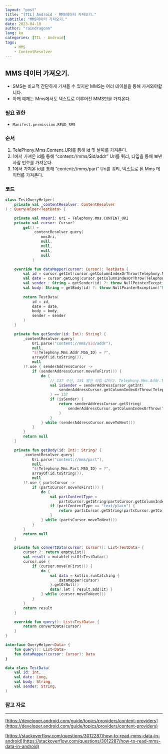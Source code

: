 ```yaml
---
layout: "post"
title: "[TIL] Android - MMS데이터 가져오기."
subtitle: "MMS데이터 가져오기."
date: 2023-04-10
author: "raindragonn"
lang: ko
categories: [TIL - Android]
tags:
    - MMS
    - ContentResolver
---
```


## MMS 데이터 가져오기.

- SMS는 비교적 간단하게 가져올 수 있지만 MMS는 여러 테이블을 통해 가져와야합니다.
- 아래 예제는 Mms에서도 텍스트로 이루어진 MMS만을 가져온다.

### 필요 권한

- `Manifest.permission.READ_SMS`

### 순서

1. TelePhony.Mms.Content_URI를 통해 id 및 날짜를 가져온다.
2. 1에서 가져온 id를 통해 “content://mms/$id/addr” Uri를 쿼리, 타입을 통해 보낸사람 번호를 가져온다.
3. 1에서 가져온 id를 통해 “content://mms/part” Uri를 쿼리, 텍스트로 된 Mms 데이터를 가져온다.

### 코드

```kotlin
class TestQueryHelper(
    private val _contentResolver: ContentResolver
) : QueryHelper<TestData> {

    private val mmsUri: Uri = Telephony.Mms.CONTENT_URI
    private val cursor: Cursor?
        get() =
            _contentResolver.query(
                mmsUri,
                null,
                null,
                null,
                null
            )

    override fun dataMapper(cursor: Cursor): TestData {
        val id = cursor.getInt(cursor.getColumnIndexOrThrow(Telephony.Mms._ID))
        val date = cursor.getLong(cursor.getColumnIndexOrThrow(Telephony.Mms.DATE)) * 1000
        val sender : String = getSender(id) ?: throw NullPointerException("NotFound Sender For Mms")
        val body: String = getBody(id) ?: throw NullPointerException("NotFound Body by Mms")
        
        return TestData(
            id = id,
            date = date,
            body = body,
            sender = sender
        )
    }

    private fun getSender(id: Int): String? {
        _contentResolver.query(
            Uri.parse("content://mms/$id/addr"),
            null,
            "${Telephony.Mms.Addr.MSG_ID} = ?",
            arrayOf(id.toString()),
            null
        )?.use { senderAddressCursor ->
            if (senderAddressCursor.moveToFirst()) {
                do {
                    // 137 수신, 151 발신 타입 값이다. Telephony.Mms.Addr.Type 의 주석 참고.
                    val isSender = senderAddressCursor.getInt(
                        senderAddressCursor.getColumnIndexOrThrow(Telephony.Mms.Addr.TYPE)
                    ) == 137
                    if (isSender) {
                        return senderAddressCursor.getString(
                            senderAddressCursor.getColumnIndexOrThrow(Telephony.Mms.Addr.ADDRESS)
                        )
                    }
                } while (senderAddressCursor.moveToNext())
            }
        }
        return null
    }

    private fun getBody(id: Int): String? {
        _contentResolver.query(
            Uri.parse("content://mms/part"),
            null,
            "${Telephony.Mms.Part.MSG_ID} = ?",
            arrayOf(id.toString()),
            null
        )?.use { partsCursor ->
            if (partsCursor.moveToFirst()) {
                do {
                    val partContentType =
                        partsCursor.getString(partsCursor.getColumnIndexOrThrow(Telephony.Mms.Part.CONTENT_TYPE))
                    if (partContentType == "text/plain") {
                        return partsCursor.getString(partsCursor.getColumnIndexOrThrow(Telephony.Mms.Part.TEXT))
                    }
                } while (partsCursor.moveToNext())
            }
        }
        return null
    }

    private fun convertData(cursor: Cursor?): List<TestData> {
        cursor ?: return emptyList()
        val result = mutableListOf<TestData>()
        cursor.use {
            if (cursor.moveToFirst()) {
                do {
                    val data = kotlin.runCatching {
                        dataMapper(cursor)
                    }.getOrNull()
                    data?.let { result.add(it) }
                } while (cursor.moveToNext())
            }
        }
        return result
    }

    override fun query(): List<TestData> {
        return convertData(cursor)
    }
}

interface QueryHelper<Data> {
    fun query(): List<Data>
    fun dataMapper(cursor: Cursor): Data
}

data class TestData(
    val id: Int,
    val date: Long,
    val body: String,
    val sender: String,
)
```

### 참고 자료

---

[https://developer.android.com/guide/topics/providers/content-providers](https://developer.android.com/guide/topics/providers/content-providers)

[https://stackoverflow.com/questions/3012287/how-to-read-mms-data-in-android](https://stackoverflow.com/questions/3012287/how-to-read-mms-data-in-android)